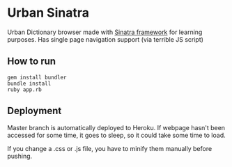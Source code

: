 # Urban Sinatra

Urban Dictionary browser made with [Sinatra framework](http://sinatrarb.com/) for learning purposes. Has single page navigation support (via terrible JS script)

## How to run

    gem install bundler
    bundle install
    ruby app.rb

## Deployment

Master branch is automatically deployed to Heroku. If webpage hasn't been accessed for some time, it goes to sleep, so it could take some time to load. 

If you change a .css or .js file, you have to minify them manually before pushing.